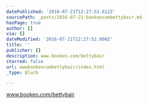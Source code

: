```yaml
---
datePublished: '2016-07-21T12:27:52.612Z'
sourcePath: _posts/2016-07-21-bookeocombettybair.md
hasPage: true
author: []
via: {}
dateModified: '2016-07-21T12:27:52.000Z'
title: ''
publisher: {}
description: www.bookeo.com/bettybair
starred: false
url: wwwbookeocombettybair/index.html
_type: Blurb

---
```

www.bookeo.com/bettybair